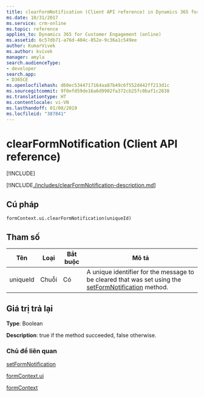```yaml
---
title: clearFormNotification (Client API reference) in Dynamics 365 for Customer Engagement| MicrosoftDocs
ms.date: 10/31/2017
ms.service: crm-online
ms.topic: reference
applies_to: Dynamics 365 for Customer Engagement (online)
ms.assetid: 6c57db71-a76d-404c-852e-9c36a1c549ee
author: KumarVivek
ms.author: kvivek
manager: amyla
search.audienceType:
- developer
search.app:
- D365CE
ms.openlocfilehash: d60ec5344717164aa87b49c6f552d442ff213d1c
ms.sourcegitcommit: 9f0efd59de16a6d9902fa372cb25fc0baf1c2838
ms.translationtype: HT
ms.contentlocale: vi-VN
ms.lasthandoff: 01/08/2019
ms.locfileid: "387841"
---
```

# <a name="clearformnotification-client-api-reference"></a>clearFormNotification (Client API reference)

[!INCLUDE[](../../../../includes/cc_applies_to_update_9_0_0.md)]

[!INCLUDE[./includes/clearFormNotification-description.md](./includes/clearFormNotification-description.md)]

## <a name="syntax"></a>Cú pháp

`formContext.ui.clearFormNotification(uniqueId)`

## <a name="parameter"></a>Tham số

|Tên|Loại|Bắt buộc|Mô tả|
|--|--|--|--|
|uniqueId|Chuỗi|Có|A unique identifier for the message to be cleared that was set using the [setFormNotification](setFormNotification.md) method.|

## <a name="return-value"></a>Giá trị trả lại

**Type**: Boolean

**Description**: true if the method succeeded, false otherwise. 


### <a name="related-topics"></a>Chủ đề liên quan

[setFormNotification](setFormNotification.md)

[formContext.ui](../formContext-ui.md)

[formContext](../../clientapi-form-context.md)

